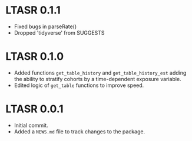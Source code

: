 # LTASR 0.1.1   

* Fixed bugs in parseRate()
* Dropped 'tidyverse' from SUGGESTS 

# LTASR 0.1.0   

* Added functions `get_table_history` and `get_table_history_est` adding the ability
to stratify cohorts by a time-dependent exposure variable.  
* Edited logic of `get_table` functions to improve speed.  

# LTASR 0.0.1

* Initial commit.  
* Added a `NEWS.md` file to track changes to the package.
